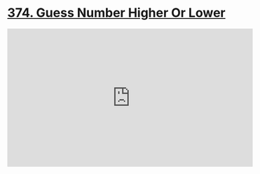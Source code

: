 # [374. Guess Number Higher Or Lower](https://leetcode.com/problems/guess-number-higher-or-lower)

<iframe width="560" height="315" src="https://www.youtube.com/embed/xW4QsTtaCa4?si=GNdrUyRn_n-8QSB9" title="YouTube video player" frameborder="0" allow="accelerometer; autoplay; clipboard-write; encrypted-media; gyroscope; picture-in-picture; web-share" referrerpolicy="strict-origin-when-cross-origin" allowfullscreen></iframe>